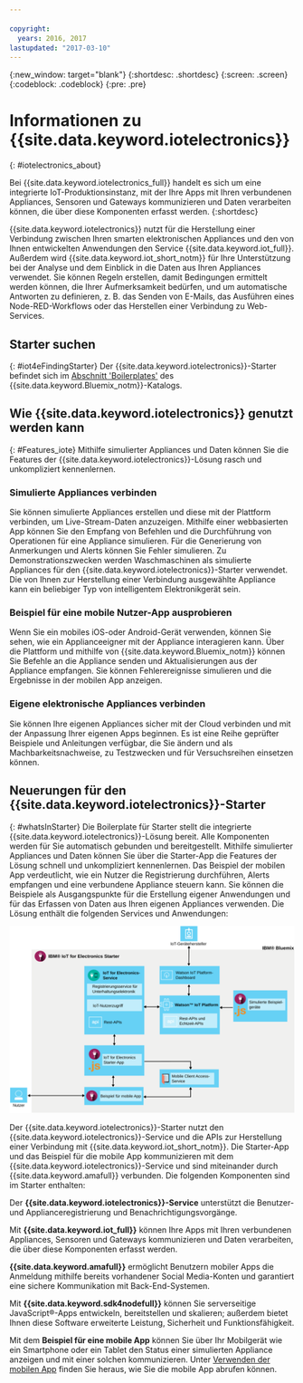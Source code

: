 ```yaml
---

copyright:
  years: 2016, 2017
lastupdated: "2017-03-10"
---
```


<!-- Common attributes used in the template are defined as follows: -->
{:new_window: target="blank"}
{:shortdesc: .shortdesc}
{:screen: .screen}
{:codeblock: .codeblock}
{:pre: .pre}


# Informationen zu {{site.data.keyword.iotelectronics}}
{: #iotelectronics_about}

Bei {{site.data.keyword.iotelectronics_full}} handelt es sich um eine integrierte IoT-Produktionsinstanz, mit der Ihre Apps mit Ihren verbundenen Appliances, Sensoren und Gateways kommunizieren und Daten verarbeiten können, die über diese Komponenten erfasst werden.
{:shortdesc}

{{site.data.keyword.iotelectronics}} nutzt für die Herstellung einer Verbindung zwischen Ihren smarten elektronischen Appliances und den von Ihnen entwickelten Anwendungen den Service {{site.data.keyword.iot_full}}. Außerdem wird {{site.data.keyword.iot_short_notm}} für Ihre Unterstützung bei der Analyse und dem Einblick in die Daten aus Ihren Appliances verwendet. Sie können Regeln erstellen, damit Bedingungen ermittelt werden können, die Ihrer Aufmerksamkeit bedürfen, und um automatische Antworten zu definieren, z. B. das Senden von E-Mails, das Ausführen eines Node-RED-Workflows oder das Herstellen einer Verbindung zu Web-Services.

## Starter suchen
{: #iot4eFindingStarter}
Der {{site.data.keyword.iotelectronics}}-Starter befindet sich im [Abschnitt 'Boilerplates'](https://console.{DomainName}/catalog/starters/iot-for-electronics-starter/) des {{site.data.keyword.Bluemix_notm}}-Katalogs.

## Wie {{site.data.keyword.iotelectronics}} genutzt werden kann
{: #Features_iote}
Mithilfe simulierter Appliances und Daten können Sie die Features der {{site.data.keyword.iotelectronics}}-Lösung rasch und unkompliziert kennenlernen.

### Simulierte Appliances verbinden
Sie können simulierte Appliances erstellen und diese mit der Plattform verbinden, um Live-Stream-Daten anzuzeigen. Mithilfe einer webbasierten App können Sie den Empfang von Befehlen und die Durchführung von Operationen für eine Appliance simulieren. Für die Generierung von Anmerkungen und Alerts können Sie Fehler simulieren. Zu Demonstrationszwecken werden Waschmaschinen als simulierte Appliances für den {{site.data.keyword.iotelectronics}}-Starter verwendet. Die von Ihnen zur Herstellung einer Verbindung ausgewählte Appliance kann ein beliebiger Typ von intelligentem Elektronikgerät sein.

### Beispiel für eine mobile Nutzer-App ausprobieren
Wenn Sie ein mobiles iOS-oder Android-Gerät verwenden, können Sie sehen, wie ein Applianceeigner mit der Appliance interagieren kann. Über die Plattform und mithilfe von {{site.data.keyword.Bluemix_notm}} können Sie Befehle an die Appliance senden und Aktualisierungen aus der Appliance empfangen. Sie können Fehlerereignisse simulieren und die Ergebnisse in der mobilen App anzeigen.

### Eigene elektronische Appliances verbinden
Sie können Ihre eigenen Appliances sicher mit der Cloud verbinden und mit der Anpassung Ihrer eigenen Apps beginnen. Es ist eine Reihe geprüfter Beispiele und Anleitungen verfügbar, die Sie ändern und als Machbarkeitsnachweise, zu Testzwecken und für Versuchsreihen einsetzen können.

## Neuerungen für den {{site.data.keyword.iotelectronics}}-Starter
{: #whatsInStarter}
Die Boilerplate für Starter stellt die integrierte {{site.data.keyword.iotelectronics}}-Lösung bereit.  Alle Komponenten werden für Sie automatisch gebunden und bereitgestellt. Mithilfe simulierter Appliances und Daten können Sie über die Starter-App die Features der Lösung schnell und unkompliziert kennenlernen. Das Beispiel der mobilen App verdeutlicht, wie ein Nutzer die Registrierung durchführen, Alerts empfangen und eine verbundene Appliance steuern kann. Sie können die Beispiele als Ausgangspunkte für die Erstellung eigener Anwendungen und für das Erfassen von Daten aus Ihren eigenen Appliances verwenden. Die Lösung enthält die folgenden Services und Anwendungen:

![{{site.data.keyword.iotelectronics}}-Architektur. Dieses Diagramm wird im Textkörper des Themas beschrieben.](images/IoT4E_architecture.svg "{{site.data.keyword.iotelectronics}}-Architektur")

Der {{site.data.keyword.iotelectronics}}-Starter nutzt den {{site.data.keyword.iotelectronics}}-Service und die APIs zur Herstellung einer Verbindung mit {{site.data.keyword.iot_short_notm}}. Die Starter-App und das Beispiel für die mobile App kommunizieren mit dem {{site.data.keyword.iotelectronics}}-Service und sind miteinander durch {{site.data.keyword.amafull}} verbunden. Die folgenden Komponenten sind im Starter enthalten:

Der **{{site.data.keyword.iotelectronics}}-Service** unterstützt die Benutzer- und Applianceregistrierung und Benachrichtigungsvorgänge.

Mit **{{site.data.keyword.iot_full}}** können Ihre Apps mit Ihren verbundenen Appliances, Sensoren und Gateways kommunizieren und Daten verarbeiten, die über diese Komponenten erfasst werden.

<!-- **{{site.data.keyword.iotrtinsights_full}}** enables you to enrich and monitor data from your appliances, visualize what's happening now, and respond to emerging conditions by using automated actions. -->

**{{site.data.keyword.amafull}}** ermöglicht Benutzern mobiler Apps die Anmeldung mithilfe bereits vorhandener Social Media-Konten und garantiert eine sichere Kommunikation mit Back-End-Systemen.

Mit **{{site.data.keyword.sdk4nodefull}}** können Sie serverseitige JavaScript&reg;-Apps entwickeln, bereitstellen und skalieren; außerdem bietet Ihnen diese Software erweiterte Leistung, Sicherheit und Funktionsfähigkeit.

Mit dem **Beispiel für eine mobile App** können Sie über Ihr Mobilgerät wie ein Smartphone oder ein Tablet den Status einer simulierten Appliance anzeigen und mit einer solchen kommunizieren. Unter [Verwenden der mobilen App](iotelectronics_config_mobile.html) finden Sie heraus, wie Sie die mobile App abrufen können.
